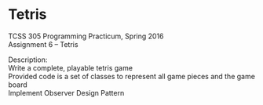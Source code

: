 # Tetris
TCSS 305 Programming Practicum, Spring 2016 <br>
Assignment 6 – Tetris
<p>
Description: <br>
Write a complete, playable tetris game <br>
Provided code is a set of classes to represent all game pieces and the game board <br>
Implement Observer Design Pattern <br>
<p>
